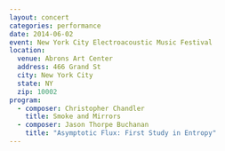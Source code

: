 ```yaml
---
layout: concert
categories: performance
date: 2014-06-02
event: New York City Electroacoustic Music Festival
location:
  venue: Abrons Art Center
  address: 466 Grand St
  city: New York City
  state: NY
  zip: 10002
program:
  - composer: Christopher Chandler
    title: Smoke and Mirrors
  - composer: Jason Thorpe Buchanan
    title: "Asymptotic Flux: First Study in Entropy"
---
```

